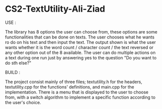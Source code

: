 # CS2-TextUtility-Ali-Ziad

USE :

The library has 8 options the user can choose from, these options are some functionalities that can be done on texts.
The user chooses what he wants ro do on his text and then input the text.
The output shown is what the user wants whether it is the word count / character count / the text reversed or any other option out of the 8 available. 
The user can do multiple actions on a text during one run just by answering yes to the question "Do you want to do sth else?" 

BUILD :

The project consist mainly of three files; textutility.h for the headers, textutility.cpp for the functions' definitions, and main.cpp for the implementation.
There is a menu that is displayed to the user to choose from, with a switch algorithm to implement a specific function according to the user's choice.
